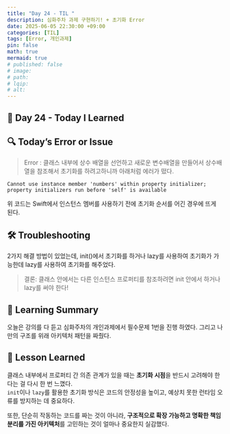 ```yaml
---
title: "Day 24 - TIL "
description: 심화주차 과제 구현하기! + 초기화 Error
date: 2025-06-05 22:30:00 +09:00
categories: [TIL]
tags: [Error, 개인과제]
pin: false
math: true
mermaid: true
# published: false
# image:
# path:
# lqip: 
# alt: 
---
```


## 📘 Day 24 - Today I Learned


## 🔍 Today’s Error or Issue
> Error : 클래스 내부에 상수 배열을 선언하고 새로운 변수배열을 만들어서 상수배열을 참조해서 초기화를 하려고하니까 아래처럼 에러가 떴다.  
```
Cannot use instance member 'numbers' within property initializer; property initializers run before 'self' is available
```

위 코드는 Swift에서 인스턴스 멤버를 사용하기 전에 초기화 순서를 어긴 경우에 뜨게 된다.

## 🛠️ Troubleshooting
2가지 해결 방법이 있었는데, init()에서 초기화를 하거나 lazy를 사용하여 초기화가 가능한데 lazy를 사용하여 초기화를 해주었다.

> 결론: 클래스 안에서는 다른 인스턴스 프로퍼티를 참조하려면 init 안에서 하거나 lazy를 써야 한다!

## 📝 Learning Summary
오늘은 강의를 다 듣고 심화주차의 개인과제에서 필수문제 1번을 진행 하였다.
그리고 나만의 구조를 위래 아키텍처 패턴을 짜줬다. 

## 📘 Lesson Learned

클래스 내부에서 프로퍼티 간 의존 관계가 있을 때는 **초기화 시점**을 반드시 고려해야 한다는 걸 다시 한 번 느꼈다.  
`init`이나 `lazy`를 활용한 초기화 방식은 코드의 안정성을 높이고, 예상치 못한 런타임 오류를 방지하는 데 중요하다.

또한, 단순히 작동하는 코드를 짜는 것이 아니라, **구조적으로 확장 가능하고 명확한 책임 분리를 가진 아키텍처**를 고민하는 것이 얼마나 중요한지 실감했다.